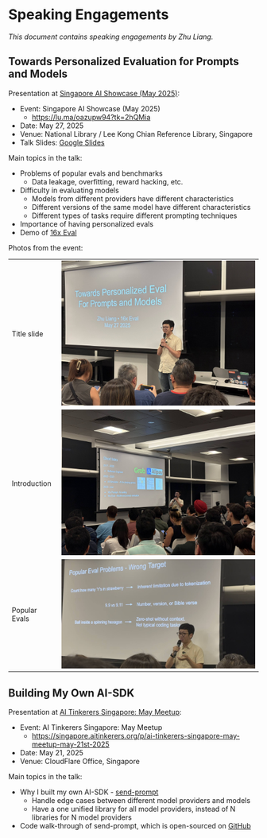 # Speaking Engagements

_This document contains speaking engagements by Zhu Liang._

## Towards Personalized Evaluation for Prompts and Models

Presentation at [Singapore AI Showcase (May 2025)](https://lu.ma/oazupw94?tk=2hQMia):

- Event: Singapore AI Showcase (May 2025)
  - https://lu.ma/oazupw94?tk=2hQMia
- Date: May 27, 2025
- Venue: National Library / Lee Kong Chian Reference Library, Singapore
- Talk Slides: [Google Slides](https://docs.google.com/presentation/d/1GK-9TJGPXk95SjpEg1y9s5kS27hywYOgZQtL6q5xSkQ/edit?usp=sharing)

Main topics in the talk:

- Problems of popular evals and benchmarks
  - Data leakage, overfitting, reward hacking, etc.
- Difficulty in evaluating models
  - Models from different providers have different characteristics
  - Different versions of the same model have different characteristics
  - Different types of tasks require different prompting techniques
- Importance of having personalized evals
- Demo of [16x Eval](https://eval.16x.engineer/)

Photos from the event:

|               |                                                                                                                    |
| ------------- | ------------------------------------------------------------------------------------------------------------------ |
| Title slide   | <img src="images/singapore-ai-showcase-title.jpeg" alt="Singapore AI Showcase - Title" width="600">                |
| Introduction  | <img src="images/singapore-ai-showcase-intro.jpg" alt="Singapore AI Showcase - Intro" width="600">                 |
| Popular Evals | <img src="images/singapore-ai-showcase-popular-evals.png" alt="Singapore AI Showcase - Popular Evals" width="600"> |

## Building My Own AI-SDK

Presentation at [AI Tinkerers Singapore: May Meetup](https://singapore.aitinkerers.org/p/ai-tinkerers-singapore-may-meetup-may-21st-2025):

- Event: AI Tinkerers Singapore: May Meetup
  - https://singapore.aitinkerers.org/p/ai-tinkerers-singapore-may-meetup-may-21st-2025
- Date: May 21, 2025
- Venue: CloudFlare Office, Singapore

Main topics in the talk:

- Why I built my own AI-SDK - [send-prompt](https://www.npmjs.com/package/send-prompt)
  - Handle edge cases between different model providers and models
  - Have a one unified library for all model providers, instead of N libraries for N model providers
- Code walk-through of send-prompt, which is open-sourced on [GitHub](https://github.com/paradite/send-prompt)
